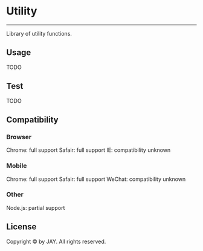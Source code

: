 # Utility
------------
Library of utility functions.

## Usage

TODO

## Test

TODO

## Compatibility
### Browser
Chrome: full support
Safair: full support
IE: compatibility unknown

### Mobile
Chrome: full support
Safair: full support
WeChat: compatibility unknown

### Other
Node.js: partial support

## License
Copyright © by JAY. All rights reserved.